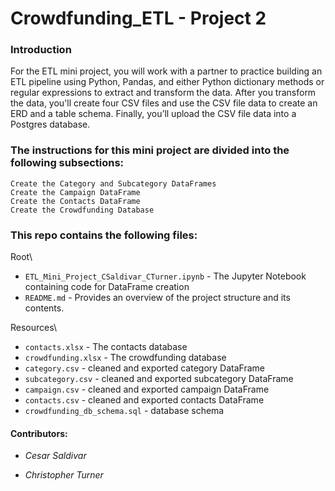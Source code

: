 # Crowdfunding_ETL - Project 2

### Introduction
For the ETL mini project, you will work with a partner to practice building an ETL pipeline using Python, Pandas, and either Python dictionary methods or regular expressions to extract and transform the data. After you transform the data, you'll create four CSV files and use the CSV file data to create an ERD and a table schema. Finally, you’ll upload the CSV file data into a Postgres database.


### The instructions for this mini project are divided into the following subsections:
    Create the Category and Subcategory DataFrames
    Create the Campaign DataFrame
    Create the Contacts DataFrame
    Create the Crowdfunding Database


### This repo contains the following files:

Root\
 - `ETL_Mini_Project_CSaldivar_CTurner.ipynb` - The Jupyter Notebook containing code for DataFrame creation
 - `README.md` - Provides an overview of the project structure and its contents.
    
Resources\
 - `contacts.xlsx` - The contacts database
 - `crowdfunding.xlsx` - The crowdfunding database
 - `category.csv` - cleaned and exported category DataFrame
 - `subcategory.csv` - cleaned and exported subcategory DataFrame
 - `campaign.csv` - cleaned and exported campaign DataFrame
 - `contacts.csv` - cleaned and exported contacts DataFrame
 - `crowdfunding_db_schema.sql` - database schema


#### Contributors:
- *Cesar Saldivar*
  
- *Christopher Turner*
